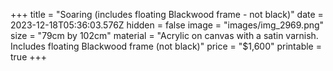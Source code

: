 +++
title = "Soaring (includes floating Blackwood frame - not black)"
date = 2023-12-18T05:36:03.576Z
hidden = false
image = "images/img_2969.png"
size = "79cm by 102cm"
material = "Acrylic on canvas with a satin varnish. Includes floating Blackwood frame (not black)"
price = "$1,600"
printable = true
+++
